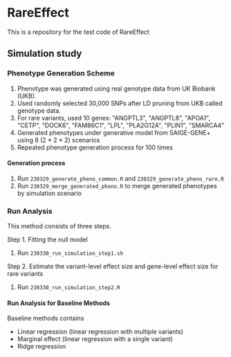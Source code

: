 # RareEffect

This is a repository for the test code of RareEffect

## Simulation study

### Phenotype Generation Scheme

1. Phenotype was generated using real genotype data from UK Biobank (UKB).
2. Used randomly selected 30,000 SNPs after LD pruning from UKB called genotype data.
3. For rare variants, used 10 genes: "ANGPTL3", "ANGPTL8", "APOA1", "CETP", "DOCK6", "FAM86C1", "LPL", "PLA2G12A", "PLIN1", "SMARCA4"
4. Generated phenotypes under generative model from SAIGE-GENE+ using 8 (2 * 2 * 2) scenarios
5. Repeated phenotype generation process for 100 times

#### Generation process

1. Run `230329_generate_pheno_common.R` and `230329_generate_pheno_rare.R`
2. Run `230329_merge_generated_pheno.R` to merge generated phenotypes by simulation scenario

### Run Analysis

This method consists of three steps.

Step 1. Fitting the null model

1. Run `230330_run_simulation_step1.sh`

Step 2. Estimate the variant-level effect size and gene-level effect size for rare variants

1. Run `230330_run_simulation_step2.R`

#### Run Analysis for Baseline Methods

Baseline methods contains

* Linear regression (linear regression with multiple variants)
* Marginal effect (linear regression with a single variant)
* Ridge regression
